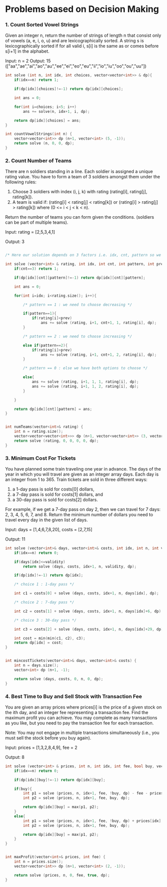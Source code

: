 # Problems based on Decision Making

### 1. Count Sorted Vowel Strings
Given an integer n, return the number of strings of length n that consist only of vowels (a, e, i, o, u) and are lexicographically sorted. A string s is lexicographically sorted if for all valid i, s[i] is the same as or comes before s[i+1] in the alphabet.

Input: n = 2
Output: 15 (["aa","ae","ai","ao","au","ee","ei","eo","eu","ii","io","iu","oo","ou","uu"])

```cpp
int solve (int n, int idx, int choices, vector<vector<int>> & dp){
    if(idx==n) return 1;

    if(dp[idx][choices]!=-1) return dp[idx][choices];

    int ans = 0;

    for(int i=choices; i<5; i++)
        ans += solve(n, idx+1, i, dp);

    return dp[idx][choices] = ans;
}

int countVowelStrings(int n) {
    vector<vector<int>> dp (n+1, vector<int> (5, -1));
    return solve (n, 0, 0, dp);        
}
```

### 2. Count Number of Teams
There are n soldiers standing in a line. Each soldier is assigned a unique rating value. You have to form a team of 3 soldiers amongst them under the following rules:
1. Choose 3 soldiers with index (i, j, k) with rating (rating[i], rating[j], rating[k]).
2. A team is valid if: (rating[i] < rating[j] < rating[k]) or (rating[i] > rating[j] > rating[k]) where (0 <= i < j < k < n).

Return the number of teams you can form given the conditions. (soldiers can be part of multiple teams).

Input: rating = [2,5,3,4,1]

Output: 3

```cpp

/* Here our solution depends on 3 factors i.e. idx, cnt, pattern so we'll create 3D DP */

int solve (vector<int> & rating, int idx, int cnt, int pattern, int prev, vector<vector<vector<int>>>& dp){
    if(cnt==3) return 1;

    if(dp[idx][cnt][pattern]!=-1) return dp[idx][cnt][pattern];

    int ans = 0;

    for(int i=idx; i<rating.size(); i++){

        /* pattern == 1 : we need to choose decreasing */

        if(pattern==1){
            if(rating[i]<prev)
                ans += solve (rating, i+1, cnt+1, 1, rating[i], dp);
        }

        /* pattern == 2 : we need to choose increasing */

        else if(pattern==2){
            if(rating[i]>prev)
                ans += solve (rating, i+1, cnt+1, 2, rating[i], dp);
        }

        /* pattern == 0 : else we have both options to choose */

        else{
            ans += solve (rating, i+1, 1, 1, rating[i], dp);
            ans += solve (rating, i+1, 1, 2, rating[i], dp);
        }

    }

    return dp[idx][cnt][pattern] = ans;
}


int numTeams(vector<int>& rating) {
    int n = rating.size();
    vector<vector<vector<int>>> dp (n+1, vector<vector<int>> (3, vector<int> (3, -1)));
    return solve (rating, 0, 0, 0, 0, dp);
}
```

### 3. Minimum Cost For Tickets
You have planned some train traveling one year in advance. The days of the year in which you will travel are given as an integer array days. Each day is an integer from 1 to 365. Train tickets are sold in three different ways:

1. a 1-day pass is sold for costs[0] dollars,
2. a 7-day pass is sold for costs[1] dollars, and
3. a 30-day pass is sold for costs[2] dollars.

For example, if we get a 7-day pass on day 2, then we can travel for 7 days: 2, 3, 4, 5, 6, 7, and 8. Return the minimum number of dollars you need to travel every day in the given list of days.

Input: days = [1,4,6,7,8,20], costs = [2,7,15]

Output: 11

```cpp
int solve (vector<int>& days, vector<int>& costs, int idx, int n, int validity, vector<int>& dp){
    if(idx==n) return 0;

    if(days[idx]<=validity)
        return solve (days, costs, idx+1, n, validity, dp);

    if(dp[idx]!=-1) return dp[idx];

    /* choice 1 : 1-day pass */

    int c1 = costs[0] + solve (days, costs, idx+1, n, days[idx], dp);

    /* choice 2 : 7-day pass */

    int c2 = costs[1] + solve (days, costs, idx+1, n, days[idx]+6, dp);

    /* choice 3 : 30-day pass */

    int c3 = costs[2] + solve (days, costs, idx+1, n, days[idx]+29, dp);

    int cost = min(min(c1, c2), c3);
    return dp[idx] = cost;
}


int mincostTickets(vector<int>& days, vector<int>& costs) {
    int n = days.size();
    vector<int> dp (n+1, -1);

    return solve (days, costs, 0, n, 0, dp);
}
```

### 4. Best Time to Buy and Sell Stock with Transaction Fee
You are given an array prices where prices[i] is the price of a given stock on the ith day, and an integer fee representing a transaction fee. Find the maximum profit you can achieve. You may complete as many transactions as you like, but you need to pay the transaction fee for each transaction.

Note: You may not engage in multiple transactions simultaneously (i.e., you must sell the stock before you buy again).

Input: prices = [1,3,2,8,4,9], fee = 2

Output: 8

```cpp
int solve (vector<int> & prices, int n, int idx, int fee, bool buy, vector<vector<int>> & dp){
    if(idx==n) return 0;

    if(dp[idx][buy]!=-1) return dp[idx][buy];

    if(buy){
        int p1 = solve (prices, n, idx+1, fee, !buy, dp) - fee - prices[idx];       // --> Choice 1 : buy at current price
        int p2 = solve (prices, n, idx+1, fee, buy, dp);                            // --> Choice 2 : Don't buy at current price

        return dp[idx][buy] = max(p1, p2);
    }
    else{
        int p1 = solve (prices, n, idx+1, fee, !buy, dp) + prices[idx];     // --> Choice 1 : Sell at current price
        int p2 = solve (prices, n, idx+1, fee, buy, dp);                    // --> Choice 2 : Don't sell at current price

        return dp[idx][buy] = max(p1, p2);
    }
}


int maxProfit(vector<int>& prices, int fee) {
    int n = prices.size();
    vector<vector<int>> dp (n+1, vector<int> (2, -1));

    return solve (prices, n, 0, fee, true, dp);    
}
```

